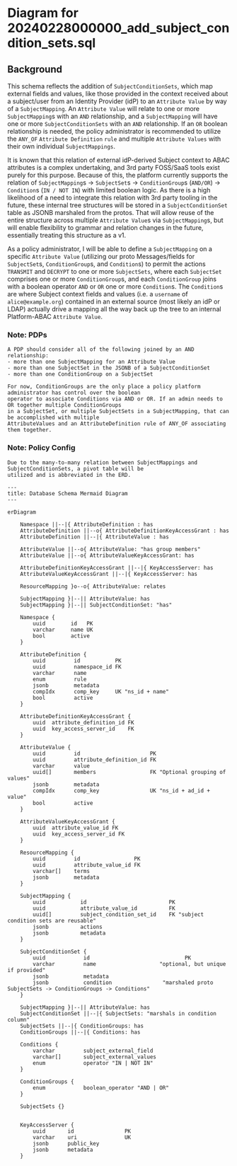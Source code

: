 # Diagram for 20240228000000_add_subject_condition_sets.sql

## Background

This schema reflects the addition of `SubjectConditionSets`, which map external fields and values, like those
provided in the context received about a subject/user from an Identity Provider (idP) to an `Attribute Value`
by way of a `SubjectMapping`. An `Attribute Value` will relate to one or more `SubjectMapping`s with an
`AND` relationship, and a `SubjectMapping` will have one or more `SubjectConditionSets` with an `AND` relationship.
If an `OR` boolean relationship is needed, the policy administrator is recommended to utilize
the `ANY_OF` `Attribute Definition` `rule` and multiple `Attribute Values` with their own individual `SubjectMappings`.

It is known that this relation of external idP-derived Subject context to ABAC attributes is a complex
undertaking, and 3rd party FOSS/SaaS tools exist purely for this purpose. Because of this, the platform
currently supports the relation of `SubjectMapping`s -> `SubjectSet`s -> `ConditionGroup`s (`AND/OR`) -> `Condition`s
(`IN / NOT IN`) with limited boolean logic. As there is a high likelihood of a need to integrate this relation
with 3rd party tooling in the future, these internal tree structures will be stored in a `SubjectConditionSet`
table as JSONB marshaled from the protos. That will allow reuse of the entire structure across multiple
`Attribute Value`s via `SubjectMapping`s, but will enable flexibility to grammar and relation changes in the
future, essentially treating this structure as a v1.

As a policy administrator, I will be able to define a `SubjectMapping` on a specific `Attribute Value`
(utilizing our proto Messages/fields for `SubjectSet`s, `ConditionGroup`s, and `Condition`s) to
permit the actions `TRANSMIT` and `DECRYPT` to one or more `SubjectSets`, where each `SubjectSet` comprises
one or more `ConditionGroup`s, and each `ConditionGroup` joins with a boolean operator `AND` or `OR` one
or more `Condition`s. The `Condition`s are where Subject context fields and values (i.e. a `username`
of `alice@example.org`) contained in an external source (most likely an idP or LDAP) actually drive a mapping
all the way back up the tree to an internal Platform-ABAC `Attribute Value`.

### Note: PDPs

    A PDP should consider all of the following joined by an AND relationship:
    - more than one SubjectMapping for an Attribute Value
    - more than one SubjectSet in the JSONB of a SubjectConditionSet
    - more than one ConditionGroup on a SubjectSet

    For now, ConditionGroups are the only place a policy platform administrator has control over the boolean
    operator to associate Conditions via AND or OR. If an admin needs to OR together multiple ConditionGroups
    in a SubjectSet, or multiple SubjectSets in a SubjectMapping, that can be accomplished with multiple
    AttributeValues and an AttributeDefinition rule of ANY_OF associating them together.

### Note: Policy Config

    Due to the many-to-many relation between SubjectMappings and SubjectConditionSets, a pivot table will be
    utilized and is abbreviated in the ERD.

```mermaid
---
title: Database Schema Mermaid Diagram
---

erDiagram

    Namespace ||--|{ AttributeDefinition : has
    AttributeDefinition ||--o{ AttributeDefinitionKeyAccessGrant : has
    AttributeDefinition ||--|{ AttributeValue : has

    AttributeValue ||--o{ AttributeValue: "has group members"
    AttributeValue ||--o{ AttributeValueKeyAccessGrant: has

    AttributeDefinitionKeyAccessGrant ||--|{ KeyAccessServer: has
    AttributeValueKeyAccessGrant ||--|{ KeyAccessServer: has

    ResourceMapping }o--o{ AttributeValue: relates

    SubjectMapping }|--|| AttributeValue: has
    SubjectMapping }|--|| SubjectConditionSet: "has"

    Namespace {
        uuid        id   PK
        varchar     name UK
        bool        active
    }

    AttributeDefinition {
        uuid         id           PK
        uuid         namespace_id FK
        varchar      name
        enum         rule
        jsonb        metadata
        compIdx      comp_key     UK "ns_id + name"
        bool         active
    }

    AttributeDefinitionKeyAccessGrant {
        uuid  attribute_definition_id FK
        uuid  key_access_server_id    FK
    }

    AttributeValue {
        uuid         id                      PK
        uuid         attribute_definition_id FK
        varchar      value
        uuid[]       members                 FK "Optional grouping of values"
        jsonb        metadata
        compIdx      comp_key                UK "ns_id + ad_id + value"
        bool         active
    }

    AttributeValueKeyAccessGrant {
        uuid  attribute_value_id FK
        uuid  key_access_server_id FK
    }

    ResourceMapping {
        uuid         id                 PK
        uuid         attribute_value_id FK
        varchar[]    terms
        jsonb        metadata
    }

    SubjectMapping {
        uuid           id                          PK
        uuid           attribute_value_id          FK
        uuid[]         subject_condition_set_id    FK "subject condition sets are reusable"
        jsonb          actions
        jsonb          metadata
    }

    SubjectConditionSet {
        uuid            id                              PK
        varchar         name                    "optional, but unique if provided"
        jsonb           metadata
        jsonb           condition                "marshaled proto SubjectSets -> ConditionGroups -> Conditions"
    }

    SubjectMapping }|--|| AttributeValue: has
    SubjectConditionSet ||--|{ SubjectSets: "marshals in condition column"
    SubjectSets ||--|{ ConditionGroups: has
    ConditionGroups ||--|{ Conditions: has

    Conditions {
        varchar         subject_external_field
        varchar[]       subject_external_values
        enum            operator "IN | NOT IN"
    }

    ConditionGroups {
        enum            boolean_operator "AND | OR"
    }

    SubjectSets {}


    KeyAccessServer {
        uuid       id                PK
        varchar    uri               UK
        jsonb      public_key
        jsonb      metadata
    }
```
